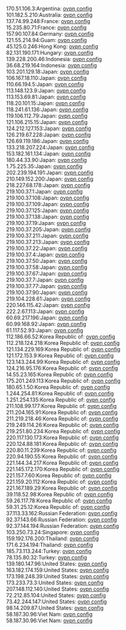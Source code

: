 170.51.106.3:Argentina: [ovpn config](vpn/170_51_106_3.ovpn)  
101.182.5.210:Australia: [ovpn config](vpn/101_182_5_210.ovpn)  
137.74.99.248:France: [ovpn config](vpn/137_74_99_248.ovpn)  
15.235.80.71:France: [ovpn config](vpn/15_235_80_71.ovpn)  
157.90.107.84:Germany: [ovpn config](vpn/157_90_107_84.ovpn)  
121.55.214.94:Guam: [ovpn config](vpn/121_55_214_94.ovpn)  
45.125.0.246:Hong Kong: [ovpn config](vpn/45_125_0_246.ovpn)  
82.131.190.171:Hungary: [ovpn config](vpn/82_131_190_171.ovpn)  
139.228.200.46:Indonesia: [ovpn config](vpn/139_228_200_46.ovpn)  
36.68.219.164:Indonesia: [ovpn config](vpn/36_68_219_164.ovpn)  
103.201.129.18:Japan: [ovpn config](vpn/103_201_129_18.ovpn)  
106.167.18.110:Japan: [ovpn config](vpn/106_167_18_110.ovpn)  
110.66.194.5:Japan: [ovpn config](vpn/110_66_194_5.ovpn)  
113.148.123.9:Japan: [ovpn config](vpn/113_148_123_9.ovpn)  
113.153.69.81:Japan: [ovpn config](vpn/113_153_69_81.ovpn)  
118.20.101.15:Japan: [ovpn config](vpn/118_20_101_15.ovpn)  
118.241.61.136:Japan: [ovpn config](vpn/118_241_61_136.ovpn)  
119.106.112.79:Japan: [ovpn config](vpn/119_106_112_79.ovpn)  
121.106.215.15:Japan: [ovpn config](vpn/121_106_215_15.ovpn)  
124.212.127.153:Japan: [ovpn config](vpn/124_212_127_153.ovpn)  
126.219.67.228:Japan: [ovpn config](vpn/126_219_67_228.ovpn)  
126.69.119.186:Japan: [ovpn config](vpn/126_69_119_186.ovpn)  
133.218.207.224:Japan: [ovpn config](vpn/133_218_207_224.ovpn)  
153.182.161.134:Japan: [ovpn config](vpn/153_182_161_134.ovpn)  
180.44.33.90:Japan: [ovpn config](vpn/180_44_33_90.ovpn)  
1.75.225.35:Japan: [ovpn config](vpn/1_75_225_35.ovpn)  
202.239.194.191:Japan: [ovpn config](vpn/202_239_194_191.ovpn)  
210.149.152.200:Japan: [ovpn config](vpn/210_149_152_200.ovpn)  
218.227.68.178:Japan: [ovpn config](vpn/218_227_68_178.ovpn)  
219.100.37.1:Japan: [ovpn config](vpn/219_100_37_1.ovpn)  
219.100.37.108:Japan: [ovpn config](vpn/219_100_37_108.ovpn)  
219.100.37.109:Japan: [ovpn config](vpn/219_100_37_109.ovpn)  
219.100.37.125:Japan: [ovpn config](vpn/219_100_37_125.ovpn)  
219.100.37.138:Japan: [ovpn config](vpn/219_100_37_138.ovpn)  
219.100.37.19:Japan: [ovpn config](vpn/219_100_37_19.ovpn)  
219.100.37.205:Japan: [ovpn config](vpn/219_100_37_205.ovpn)  
219.100.37.211:Japan: [ovpn config](vpn/219_100_37_211.ovpn)  
219.100.37.213:Japan: [ovpn config](vpn/219_100_37_213.ovpn)  
219.100.37.22:Japan: [ovpn config](vpn/219_100_37_22.ovpn)  
219.100.37.4:Japan: [ovpn config](vpn/219_100_37_4.ovpn)  
219.100.37.50:Japan: [ovpn config](vpn/219_100_37_50.ovpn)  
219.100.37.58:Japan: [ovpn config](vpn/219_100_37_58.ovpn)  
219.100.37.67:Japan: [ovpn config](vpn/219_100_37_67.ovpn)  
219.100.37.7:Japan: [ovpn config](vpn/219_100_37_7.ovpn)  
219.100.37.77:Japan: [ovpn config](vpn/219_100_37_77.ovpn)  
219.100.37.90:Japan: [ovpn config](vpn/219_100_37_90.ovpn)  
219.104.228.61:Japan: [ovpn config](vpn/219_104_228_61.ovpn)  
220.146.115.42:Japan: [ovpn config](vpn/220_146_115_42.ovpn)  
222.2.67.113:Japan: [ovpn config](vpn/222_2_67_113.ovpn)  
60.69.217.196:Japan: [ovpn config](vpn/60_69_217_196.ovpn)  
60.99.168.92:Japan: [ovpn config](vpn/60_99_168_92.ovpn)  
61.117.52.93:Japan: [ovpn config](vpn/61_117_52_93.ovpn)  
112.186.66.52:Korea Republic of: [ovpn config](vpn/112_186_66_52.ovpn)  
112.218.124.218:Korea Republic of: [ovpn config](vpn/112_218_124_218.ovpn)  
121.134.229.169:Korea Republic of: [ovpn config](vpn/121_134_229_169.ovpn)  
121.172.153.9:Korea Republic of: [ovpn config](vpn/121_172_153_9.ovpn)  
123.143.244.99:Korea Republic of: [ovpn config](vpn/123_143_244_99.ovpn)  
124.216.95.176:Korea Republic of: [ovpn config](vpn/124_216_95_176.ovpn)  
14.55.23.165:Korea Republic of: [ovpn config](vpn/14_55_23_165.ovpn)  
175.201.249.113:Korea Republic of: [ovpn config](vpn/175_201_249_113.ovpn)  
180.65.1.50:Korea Republic of: [ovpn config](vpn/180_65_1_50.ovpn)  
1.244.254.81:Korea Republic of: [ovpn config](vpn/1_244_254_81.ovpn)  
1.251.254.135:Korea Republic of: [ovpn config](vpn/1_251_254_135.ovpn)  
211.108.99.177:Korea Republic of: [ovpn config](vpn/211_108_99_177.ovpn)  
211.204.165.91:Korea Republic of: [ovpn config](vpn/211_204_165_91.ovpn)  
211.219.218.46:Korea Republic of: [ovpn config](vpn/211_219_218_46.ovpn)  
219.249.114.26:Korea Republic of: [ovpn config](vpn/219_249_114_26.ovpn)  
219.251.80.234:Korea Republic of: [ovpn config](vpn/219_251_80_234.ovpn)  
220.117.130.173:Korea Republic of: [ovpn config](vpn/220_117_130_173.ovpn)  
220.124.88.181:Korea Republic of: [ovpn config](vpn/220_124_88_181.ovpn)  
220.80.11.239:Korea Republic of: [ovpn config](vpn/220_80_11_239.ovpn)  
220.94.190.55:Korea Republic of: [ovpn config](vpn/220_94_190_55.ovpn)  
221.144.34.217:Korea Republic of: [ovpn config](vpn/221_144_34_217.ovpn)  
221.145.172.170:Korea Republic of: [ovpn config](vpn/221_145_172_170.ovpn)  
221.157.7.60:Korea Republic of: [ovpn config](vpn/221_157_7_60.ovpn)  
221.159.20.112:Korea Republic of: [ovpn config](vpn/221_159_20_112.ovpn)  
221.167.189.29:Korea Republic of: [ovpn config](vpn/221_167_189_29.ovpn)  
39.118.52.98:Korea Republic of: [ovpn config](vpn/39_118_52_98.ovpn)  
59.26.117.78:Korea Republic of: [ovpn config](vpn/59_26_117_78.ovpn)  
59.31.25.12:Korea Republic of: [ovpn config](vpn/59_31_25_12.ovpn)  
37.113.33.162:Russian Federation: [ovpn config](vpn/37_113_33_162.ovpn)  
92.37.143.66:Russian Federation: [ovpn config](vpn/92_37_143_66.ovpn)  
92.37.144.194:Russian Federation: [ovpn config](vpn/92_37_144_194.ovpn)  
103.250.73.24:Singapore: [ovpn config](vpn/103_250_73_24.ovpn)  
159.192.176.200:Thailand: [ovpn config](vpn/159_192_176_200.ovpn)  
171.6.234.194:Thailand: [ovpn config](vpn/171_6_234_194.ovpn)  
185.73.113.244:Turkey: [ovpn config](vpn/185_73_113_244.ovpn)  
78.135.80.32:Turkey: [ovpn config](vpn/78_135_80_32.ovpn)  
139.180.147.96:United States: [ovpn config](vpn/139_180_147_96.ovpn)  
163.182.174.159:United States: [ovpn config](vpn/163_182_174_159.ovpn)  
173.198.248.39:United States: [ovpn config](vpn/173_198_248_39.ovpn)  
173.233.73.3:United States: [ovpn config](vpn/173_233_73_3.ovpn)  
207.148.112.140:United States: [ovpn config](vpn/207_148_112_140.ovpn)  
72.212.85.104:United States: [ovpn config](vpn/72_212_85_104.ovpn)  
73.42.244.147:United States: [ovpn config](vpn/73_42_244_147.ovpn)  
98.14.209.87:United States: [ovpn config](vpn/98_14_209_87.ovpn)  
58.187.30.96:Viet Nam: [ovpn config](vpn/58_187_30_96.ovpn)  
58.187.30.96:Viet Nam: [ovpn config](vpn/58_187_30_96.ovpn)  
